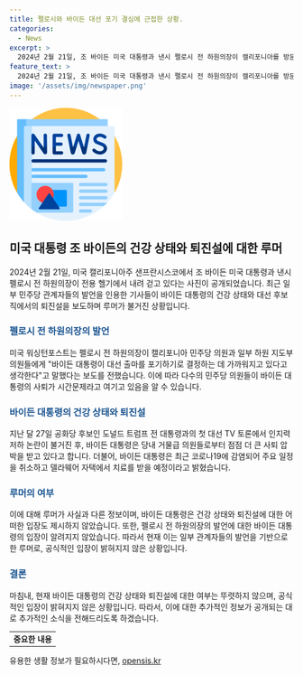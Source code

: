 ```yaml
---
title: 펠로시와 바이든 대선 포기 결심에 근접한 상황.
categories:
  - News
excerpt: >
  2024년 2월 21일, 조 바이든 미국 대통령과 낸시 펠로시 전 하원의장이 캘리포니아를 방문한 가운데, 펠로시는 대통령에게 대선 후보직에서 물러나도록 설득할 계획이라고 전했다. 이에 대해 많은 민주당 의원들은 바이든 대통령의 사퇴가 불가피하다고 믿고 있으며, 바이든 대통령은 코로나19 감염으로 인한 치료를 위해 주요 일정을 취소한 상황이다. 이 같은 상황 속에서 바이든 대통령의 결정이 관심을 모으고 있다.
feature_text: >
  2024년 2월 21일, 조 바이든 미국 대통령과 낸시 펠로시 전 하원의장이 캘리포니아를 방문한 가운데, 펠로시는 대통령에게 대선 후보직에서 물러나도록 설득할 계획이라고 전했다. 이에 대해 많은 민주당 의원들은 바이든 대통령의 사퇴가 불가피하다고 믿고 있으며, 바이든 대통령은 코로나19 감염으로 인한 치료를 위해 주요 일정을 취소한 상황이다. 이 같은 상황 속에서 바이든 대통령의 결정이 관심을 모으고 있다.
image: '/assets/img/newspaper.png'
---
```


<p><img src="/assets/img/newspaper.png" alt="kimp 속보" /></p>

<h2 data-ke-size="size26">미국 대통령 조 바이든의 건강 상태와 퇴진설에 대한 루머</h2>

<p data-ke-size="size16">2024년 2월 21일, 미국 캘리포니아주 샌프란시스코에서 조 바이든 미국 대통령과 낸시 펠로시 전 하원의장이 전용 헬기에서 내려 걷고 있다는 사진이 공개되었습니다. 최근 일부 민주당 관계자들의 발언을 인용한 기사들이 바이든 대통령의 건강 상태와 대선 후보직에서의 퇴진설을 보도하며 루머가 불거진 상황입니다.</p>

<h3><b><span style="color: #1a5490;">펠로시 전 하원의장의 발언</span></b></h3>

<p data-ke-size="size16">미국 워싱턴포스트는 펠로시 전 하원의장이 캘리포니아 민주당 의원과 일부 하원 지도부 의원들에게 "바이든 대통령이 대선 출마를 포기하기로 결정하는 데 가까워지고 있다고 생각한다"고 말했다는 보도를 전했습니다. 이에 따라 다수의 민주당 의원들이 바이든 대통령의 사퇴가 시간문제라고 여기고 있음을 알 수 있습니다.</p>

<h3><b><span style="color: #1a5490;">바이든 대통령의 건강 상태와 퇴진설</span></b></h3>

<p data-ke-size="size16">지난 달 27일 공화당 후보인 도널드 트럼프 전 대통령과의 첫 대선 TV 토론에서 인지력 저하 논란이 불거진 후, 바이든 대통령은 당내 거물급 의원들로부터 점점 더 큰 사퇴 압박을 받고 있다고 합니다. 더불어, 바이든 대통령은 최근 코로나19에 감염되어 주요 일정을 취소하고 델라웨어 자택에서 치료를 받을 예정이라고 밝혔습니다.</p>

<h3><b><span style="color: #1a5490;">루머의 여부</span></b></h3>

<p data-ke-size="size16">이에 대해 루머가 사실과 다른 정보이며, 바이든 대통령은 건강 상태와 퇴진설에 대한 어떠한 입장도 제시하지 않았습니다. 또한, 펠로시 전 하원의장의 발언에 대한 바이든 대통령의 입장이 알려지지 않았습니다. 따라서 현재 이는 일부 관계자들의 발언을 기반으로한 루머로, 공식적인 입장이 밝혀지지 않은 상황입니다.</p>

<h3><b><span style="color: #1a5490;">결론</span></b></h3>

<p data-ke-size="size16">마침내, 현재 바이든 대통령의 건강 상태와 퇴진설에 대한 여부는 뚜렷하지 않으며, 공식적인 입장이 밝혀지지 않은 상황입니다. 따라서, 이에 대한 추가적인 정보가 공개되는 대로 추가적인 소식을 전해드리도록 하겠습니다.</p>

<table>
    <tbody>
        <tr>
            <td style="text-align: center; height: 17px;"><b>중요한 내용</b></td>
        </tr>
    </tbody>
</table>
유용한 생활 정보가 필요하시다면, <a href="https://opensis.kr" rel="dofollow">opensis.kr</a>



